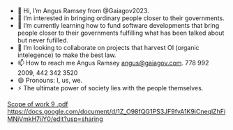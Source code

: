 - 👋 Hi, I’m Angus Ramsey from @Gaiagov2023.
- 👀 I’m interested in bringing ordinary people closer to their governments.
- 🌱 I’m currently learning how to fund software developments that bring people closer to their governments fulfilling what has been talked about but never fufilled.  
- 💞️ I’m looking to collaborate on projects that harvest OI (organic intelegence) to make the best law.
- 📫 How to reach me Angus Ramsey angus@gaiagov.com. 778 992 2009,  442 342 3520
- 😄 Pronouns: I, us, we. 
- ⚡ The ultimate power of society lies with the people themselves.

<!---
Gaiagov2023/Gaiagov2023 is a ✨ special ✨ repository because its `README.md` (this file) appears on your GitHub profile.
You can click the Preview link to take a look at your changes.
--->
[Scope of work 9 .pdf](https://github.com/user-attachments/files/16393671/Scope.of.work.9.pdf)
https://docs.google.com/document/d/1Z_O98fQG1PS3JF9fvA1K9iCneqlZhFiMNjVmkH7iiY0/edit?usp=sharing
